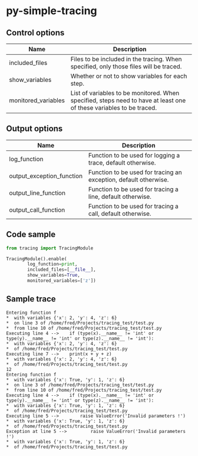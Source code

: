 # py-simple-tracing

## Control options

| **Name**            | **Description**                                                                                                     |
|---------------------|---------------------------------------------------------------------------------------------------------------------|
| included_files      | Files to be included in the tracing. When specified, only those files will be traced.                               |
| show_variables      | Whether or not to show variables for each step.                                                                     |
| monitored_variables | List of variables to be monitored. When specified, steps need to have at least one of these variables to be traced. |

## Output options

| **Name**                  | **Description**                               |
|---------------------------|-----------------------------------------------|
| log_function              | Function to be used for logging a trace, default otherwise.      |
| output_exception_function | Function to be used for tracing an exception, default otherwise. |
| output_line_function      | Function to be used for tracing a line, default otherwise.       |
| output_call_function      | Function to be used for tracing a call, default otherwise.       |

## Code sample

```python
from tracing import TracingModule

TracingModule().enable(
		log_function=print,
		included_files=[__file__],
		show_variables=True,
		monitored_variables=['z'])
```

## Sample trace
```
Entering function f
*  with variables {'x': 2, 'y': 4, 'z': 6}
*  on line 3 of /home/fred/Projects/tracing_test/test.py
*  from line 10 of /home/fred/Projects/tracing_test/test.py
Executing line 4 --> 	if (type(x).__name__ != 'int' or type(y).__name__ != 'int' or type(z).__name__ != 'int'):
*  with variables {'x': 2, 'y': 4, 'z': 6}
*  of /home/fred/Projects/tracing_test/test.py
Executing line 7 --> 	print(x + y + z)
*  with variables {'x': 2, 'y': 4, 'z': 6}
*  of /home/fred/Projects/tracing_test/test.py
12
Entering function f
*  with variables {'x': True, 'y': 1, 'z': 6}
*  on line 3 of /home/fred/Projects/tracing_test/test.py
*  from line 10 of /home/fred/Projects/tracing_test/test.py
Executing line 4 --> 	if (type(x).__name__ != 'int' or type(y).__name__ != 'int' or type(z).__name__ != 'int'):
*  with variables {'x': True, 'y': 1, 'z': 6}
*  of /home/fred/Projects/tracing_test/test.py
Executing line 5 --> 		raise ValueError('Invalid parameters !')
*  with variables {'x': True, 'y': 1, 'z': 6}
*  of /home/fred/Projects/tracing_test/test.py
Exception at line 5 --> 		raise ValueError('Invalid parameters !')
*  with variables {'x': True, 'y': 1, 'z': 6}
*  of /home/fred/Projects/tracing_test/test.py
```
